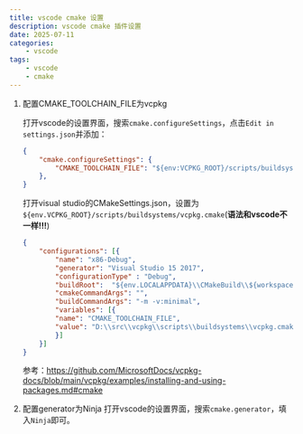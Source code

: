 ```yaml
---
title: vscode cmake 设置
description: vscode cmake 插件设置
date: 2025-07-11
categories:
    - vscode
tags:
    - vscode
    - cmake
---
```


1. 配置CMAKE_TOOLCHAIN_FILE为vcpkg

    打开vscode的设置界面，搜索`cmake.configureSettings`，点击`Edit in settings.json`并添加：

    ```json
    {
        "cmake.configureSettings": {
            "CMAKE_TOOLCHAIN_FILE": "${env:VCPKG_ROOT}/scripts/buildsystems/vcpkg.cmake"
        },
    }
    ```

    打开visual studio的CMakeSettings.json，设置为`${env.VCPKG_ROOT}/scripts/buildsystems/vcpkg.cmake`(**语法和vscode不一样!!!**)

    ```json
    {
        "configurations": [{
            "name": "x86-Debug",
            "generator": "Visual Studio 15 2017",
            "configurationType" : "Debug",
            "buildRoot":  "${env.LOCALAPPDATA}\\CMakeBuild\\${workspaceHash}\\build\\${name}",
            "cmakeCommandArgs": "",
            "buildCommandArgs": "-m -v:minimal",
            "variables": [{
            "name": "CMAKE_TOOLCHAIN_FILE",
            "value": "D:\\src\\vcpkg\\scripts\\buildsystems\\vcpkg.cmake"
            }]
        }]
    }
    ```
    参考：https://github.com/MicrosoftDocs/vcpkg-docs/blob/main/vcpkg/examples/installing-and-using-packages.md#cmake
    
2. 配置generator为Ninja
   打开vscode的设置界面，搜索`cmake.generator`，填入`Ninja`即可。
    
